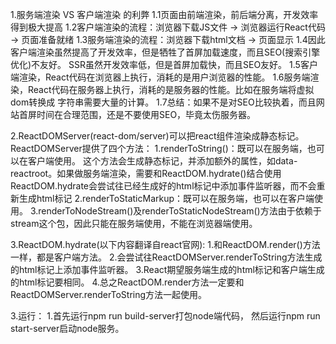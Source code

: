 1.服务端渲染 VS 客户端渲染 的利弊
    1.1页面由前端渲染，前后端分离，开发效率得到极大提高
    1.2客户端渲染的流程：浏览器下载JS文件 -> 浏览器运行React代码 -> 页面准备就绪
    1.3服务端渲染的流程：浏览器下载html文档 -> 页面显示
    1.4因此客户端渲染虽然提高了开发效率，但是牺牲了首屏加载速度，而且SEO(搜索引擎优化)不友好。
        SSR虽然开发效率低，但是首屏加载快，而且SEO友好。
    1.5客户端渲染，React代码在浏览器上执行，消耗的是用户浏览器的性能。
    1.6服务端渲染，React代码在服务器上执行，消耗的是服务器的性能。比如在服务端将虚拟dom转换成
       字符串需要大量的计算。
    1.7总结：如果不是对SEO比较执着，而且网站首屏时间在合理范围，还是不要使用SEO，毕竟太伤服务器。   
        
2.ReactDOMServer(react-dom/server)可以把react组件渲染成静态标记。
ReactDOMServer提供了四个方法：
    1.renderToString()：既可以在服务端，也可以在客户端使用。
        这个方法会生成静态标记，并添加额外的属性，如data-reactroot。如果做服务端渲染，需要和ReactDOM.hydrate()结合使用
        ReactDOM.hydrate会尝试往已经生成好的html标记中添加事件监听器，而不会重新生成html标记
    2.renderToStaticMarkup：既可以在服务端，也可以在客户端使用。
    3.renderToNodeStream()及renderToStaticNodeStream()方法由于依赖于
    stream这个包，因此只能在服务端使用，不能在浏览器端使用。

3.ReactDOM.hydrate(以下内容翻译自react官网):
    1.和ReactDOM.render()方法一样，都是客户端方法。
    2.会尝试往ReactDOMServer.renderToString方法生成的html标记上添加事件监听器。
    3.React期望服务端生成的html标记和客户端生成的html标记要相同。
    4.总之ReactDOM.render方法一定要和ReactDOMServer.renderToString方法一起使用。
    
    
    
    
3.运行：
    1.首先运行npm run build-server打包node端代码，
    然后运行npm run start-server启动node服务。
